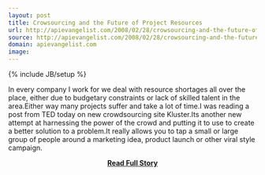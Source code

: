 ```yaml
---
layout: post
title: Crowsourcing and the Future of Project Resources
url: http://apievangelist.com/2008/02/28/crowsourcing-and-the-future-of-project-resources/
source: http://apievangelist.com/2008/02/28/crowsourcing-and-the-future-of-project-resources/
domain: apievangelist.com
image: 
---
```

{% include JB/setup %}<p>In every company I work for we deal with resource shortages all over the place, either due to budgetary constraints or lack of skilled talent in the area.Either way many projects suffer and take a lot of time.I was reading a post from TED today on new crowdsourcing site Kluster.Its another new attempt at harnessing the power of the crowd and putting it to use to create a better solution to a problem.It really allows you to tap a small or large group of people around a marketing idea, product launch or other viral style campaign.</p>
<center><p><a href="http://apievangelist.com/2008/02/28/crowsourcing-and-the-future-of-project-resources/" style='padding:25px; font-sze:18px; font-weight: bold;'>Read Full Story</a></p></center>
